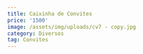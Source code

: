 ```yaml
---
title: Caixinha de Convites
price: '1500'
image: /assets/img/uploads/cv7 - copy.jpg
category: Diversos
tag: Convites
---
```


